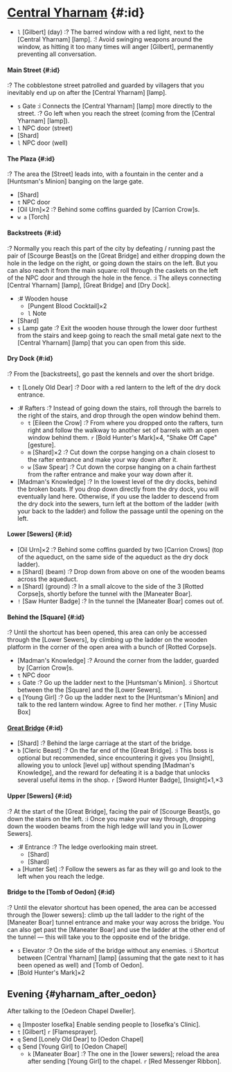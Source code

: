 # [Central Yharnam](@) {#:id}

- `l` [Gilbert] (day)
  :? The barred window with a red light, next to the [Central Yharnam] [lamp].
  :! Avoid swinging weapons around the window, as hitting it too many times will anger [Gilbert], permanently preventing all conversation.
  
#### Main Street {#:id}
:? The cobblestone street patrolled and guarded by villagers that you inevitably end up on after the [Central Yharnam] [lamp].
- `s` Gate
  :i Connects the [Central Yharnam] [lamp] more directly to the street.
  :? Go left when you reach the street (coming from the [Central Yharnam] [lamp]).
- `l` NPC door (street)
- [Shard]
- `l` NPC door (well)
  
#### The Plaza {#:id}
:? The area the [Street] leads into, with a fountain in the center and a [Huntsman's Minion] banging on the large gate.
- [Shard]
- `t` NPC door
- [Oil Urn]×2
  :? Behind some coffins guarded by [Carrion Crow]s.
- `w a` [Torch]

#### Backstreets {#:id}
:? Normally you reach this part of the city by defeating / running past the pair of [Scourge Beast]s on the [Great Bridge] and either dropping down the hole in the ledge on the right, or going down the stairs on the left. But you can also reach it from the main square: roll through the caskets on the left of the NPC door and through the hole in the fence.
:i The alleys connecting [Central Yharnam] [lamp], [Great Bridge] and [Dry Dock].
- :# Wooden house
  - [Pungent Blood Cocktail]×2
  - `l` Note
- [Shard]
- `s` Lamp gate
  :? Exit the wooden house through the lower door furthest from the stairs and keep going to reach the small metal gate next to the [Central Yharnam] [lamp] that you can open from this side.
  
#### Dry Dock {#:id}
:? From the [backstreets], go past the kennels and over the short bridge.
- `t` [Lonely Old Dear]
  :? Door with a red lantern to the left of the dry dock entrance.
+ :# Rafters
  :? Instead of going down the stairs, roll through the barrels to the right of the stairs, and drop through the open window behind them.
  - `t` [Eileen the Crow]
    :? From where you dropped onto the rafters, turn right and follow the walkway to another set of barrels with an open window behind them.
    `r` [Bold Hunter's Mark]×4, "Shake Off Cape" [gesture].
  - `m` [Shard]×2
    :? Cut down the corpse hanging on a chain closest to the rafter entrance and make your way down after it.
  - `w` [Saw Spear]
    :? Cut down the corpse hanging on a chain farthest from the rafter entrance and make your way down after it.
+ [Madman's Knowledge]
  :? In the lowest level of the dry docks, behind the broken boats. If you drop down directly from the dry dock, you will eventually land here. Otherwise, if you use the ladder to descend from the dry dock into the sewers, turn left at the bottom of the ladder (with your back to the ladder) and follow the passage until the opening on the left.
    
#### Lower [Sewers] {#:id}
- [Oil Urn]×2
  :? Behind some coffins guarded by two [Carrion Crows] (top of the aqueduct, on the same side of the aqueduct as the dry dock ladder).
- `m` [Shard] (beam)
  :? Drop down from above on one of the wooden beams across the aqueduct.
- `m` [Shard] (ground)
  :? In a small alcove to the side of the 3 [Rotted Corpse]s, shortly before the tunnel with the [Maneater Boar].
- `!` [Saw Hunter Badge]
  :? In the tunnel the [Maneater Boar] comes out of.
 
#### Behind the [Square] {#:id}
:? Until the shortcut has been opened, this area can only be accessed through the [Lower Sewers], by climbing up the ladder on the wooden platform in the corner of the open area with a bunch of [Rotted Corpse]s.
- [Madman's Knowledge]
  :? Around the corner from the ladder, guarded by [Carrion Crow]s.
- `t` NPC door
- `s` Gate
  :? Go up the ladder next to the [Huntsman's Minion].
  :i Shortcut between the the [Square] and the [Lower Sewers].
- `q` [Young Girl]
  :? Go up the ladder next to the [Huntsman's Minion] and talk to the red lantern window.
  Agree to find her mother.
  `r` [Tiny Music Box]

#### [Great Bridge](@) {#:id}
- [Shard]
  :? Behind the large carriage at the start of the bridge.
- `b` [Cleric Beast]
  :? On the far end of the [Great Bridge].
  :i This boss is optional but recommended, since encountering it gives you [Insight], allowing you to unlock [level up] without spending [Madman's Knowledge], and the reward for defeating it is a badge that unlocks several useful items in the shop.
  `r` [Sword Hunter Badge], [Insight]×1,×3

#### Upper [Sewers] {#:id}
:? At the start of the [Great Bridge], facing the pair of [Scourge Beast]s, go down the stairs on the left.
:i Once you make your way through, dropping down the wooden beams from the high ledge will land you in [Lower Sewers].
- :# Entrance
  :? The ledge overlooking main street.
  - [Shard]
  - [Shard]
- `a` [Hunter Set]
  :? Follow the sewers as far as they will go and look to the left when you reach the ledge.

#### Bridge to the [Tomb of Oedon] {#:id}
:? Until the elevator shortcut has been opened, the area can be accessed through the [lower sewers]\: climb up the tall ladder to the right of the [Maneater Boar] tunnel entrance and make your way across the bridge. You can also get past the [Maneater Boar] and use the ladder at the other end of the tunnel — this will take you to the opposite end of the bridge.
- `s` Elevator
  :? On the side of the bridge without any enemies.
  :i Shortcut between [Central Yharnam] [lamp] (assuming that the gate next to it has been opened as well) and [Tomb of Oedon].
- [Bold Hunter's Mark]×2


## Evening {#yharnam_after_oedon}
After talking to the [Oedeon Chapel Dweller].

- `q` [Imposter Iosefka]
  Enable sending people to [Iosefka's Clinic].
- `t` [Gilbert]
  `r` [Flamesprayer].
- `q` Send [Lonely Old Dear] to [Oedon Chapel]
- `q` Send [Young Girl] to [Oedon Chapel]
  - `k` [Maneater Boar]
    :? The one in the [lower sewers]; reload the area after sending [Young Girl] to the chapel.
    `r` [Red Messenger Ribbon].